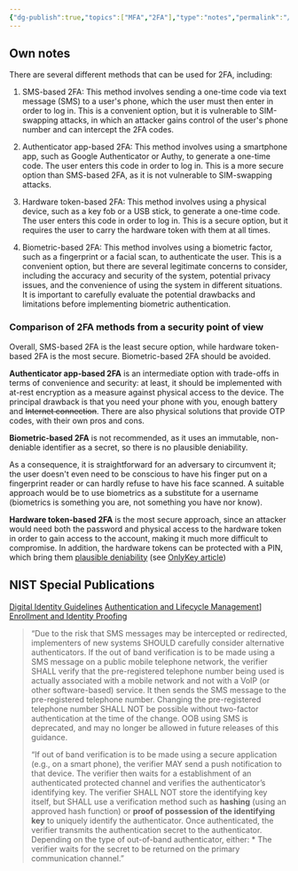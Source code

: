```yaml
---
{"dg-publish":true,"topics":["MFA","2FA"],"type":"notes","permalink":"/sys-admin/keycloak/choosing-the-right-2-fa-method/","dgPassFrontmatter":true}
---
```


## Own notes

There are several different methods that can be used for 2FA, including:

1.  SMS-based 2FA: This method involves sending a one-time code via text message (SMS) to a user's phone, which the user must then enter in order to log in. This is a convenient option, but it is vulnerable to SIM-swapping attacks, in which an attacker gains control of the user's phone number and can intercept the 2FA codes.
    
2.  Authenticator app-based 2FA: This method involves using a smartphone app, such as Google Authenticator or Authy, to generate a one-time code. The user enters this code in order to log in. This is a more secure option than SMS-based 2FA, as it is not vulnerable to SIM-swapping attacks.
    
3.  Hardware token-based 2FA: This method involves using a physical device, such as a key fob or a USB stick, to generate a one-time code. The user enters this code in order to log in. This is a secure option, but it requires the user to carry the hardware token with them at all times.
    
4.  Biometric-based 2FA: This method involves using a biometric factor, such as a fingerprint or a facial scan, to authenticate the user. This is a convenient option, but there are several legitimate concerns to consider, including the accuracy and security of the system, potential privacy issues, and the convenience of using the system in different situations. It is important to carefully evaluate the potential drawbacks and limitations before implementing biometric authentication.

### Comparison of 2FA methods from a security point of view  
  
Overall, SMS-based 2FA is the least secure option, while hardware token-based 2FA is the most secure. Biometric-based 2FA should be avoided.  
  
**Authenticator app-based 2FA** is an intermediate option with trade-offs in terms of convenience and security: at least, it should be implemented with at-rest encryption as a measure against physical access to the device. The principal drawback is that you need your phone with you, enough battery and ~~Internet connection~~. There are also physical solutions that provide OTP codes, with their own pros and cons.  
  
**Biometric-based 2FA** is not recommended, as it uses an immutable, non-deniable identifier as a secret, so there is no plausible deniability.  
  
As a consequence, it is straightforward for an adversary to circumvent it; the user doesn't even need to be conscious to have his finger put on a fingerprint reader or can hardly refuse to have his face scanned. A suitable approach would be to use biometrics as a substitute for a username (biometrics is something you are, not something you have nor know).  
  
**Hardware token-based 2FA** is the most secure approach, since an attacker would need both the password and physical access to the hardware token in order to gain access to the account, making it much more difficult to compromise. In addition, the hardware tokens can be protected with a PIN, which bring them [plausible deniability](https://en.wikipedia.org/wiki/Plausible_deniability#Use_in_cryptography) (see [OnlyKey article](https://crp.to/2017/04/25/plausible-deniability-onlykey/))


## NIST Special Publications
[Digital Identity Guidelines](https://nvlpubs.nist.gov/nistpubs/SpecialPublications/NIST.SP.800-63-3.pdf)
[Authentication and Lifecycle Management](https://nvlpubs.nist.gov/nistpubs/SpecialPublications/NIST.SP.800-63b.pdf)]
[Enrollment and Identity Proofing](https://nvlpubs.nist.gov/nistpubs/SpecialPublications/NIST.SP.800-63a.pdf)

>“Due to the risk that SMS messages may be intercepted or redirected, implementers of new systems SHOULD carefully consider alternative authenticators. If the out of band verification is to be made using a SMS message on a public mobile telephone network, the verifier SHALL verify that the pre-registered telephone number being used is actually associated with a mobile network and not with a VoIP (or other software-based) service. It then sends the SMS message to the pre-registered telephone number. Changing the pre-registered telephone number SHALL NOT be possible without two-factor authentication at the time of the change. OOB using SMS is deprecated, and may no longer be allowed in future releases of this guidance.
>
>“If out of band verification is to be made using a secure application (e.g., on a smart phone), the verifier MAY send a push notification to that device. The verifier then waits for a establishment of an authenticated protected channel and verifies the authenticator’s identifying key. The verifier SHALL NOT store the identifying key itself, but SHALL use a verification method such as **hashing** (using an approved hash function) or **proof of possession of the identifying key** to uniquely identify the authenticator. Once authenticated, the verifier transmits the authentication secret to the authenticator. Depending on the type of out-of-band authenticator, either: * The verifier waits for the secret to be returned on the primary communication channel.”

